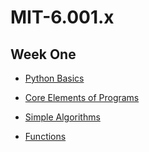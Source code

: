 # MIT-6.001.x

## Week One

* [Python Basics](https://github.com/vstradaa/MIT-6.001.x/blob/master/Week%20One/06.04.2020/pythonbasics.md)

* [Core Elements of Programs](https://github.com/vstradaa/MIT-6.001.x/blob/master/Week%20One/06.05.2020/coreelementsofprogramming.md)

* [Simple Algorithms](https://github.com/vstradaa/MIT-6.001.x/blob/master/Week%20Two/06.10.2020/simplealgorithms.md)

* [Functions](https://github.com/vstradaa/MIT-6.001.x/blob/master/Week%20Two/06.10.2020/Functions.md)